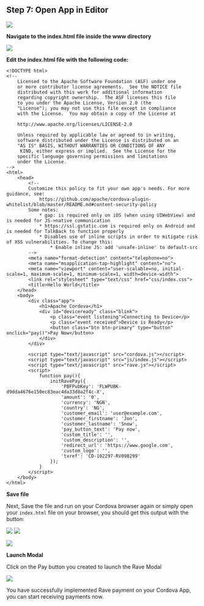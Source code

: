 ## Step 7: Open App in Editor


![](https://files.readme.io/f4c5292-sc13.PNG)


**Navigate to the index.html file inside the www directory**

![](https://files.readme.io/6ba3410-sc_14.png)


**Edit the index.html file with the following code:**


    <!DOCTYPE html>
    <!--
        Licensed to the Apache Software Foundation (ASF) under one
        or more contributor license agreements.  See the NOTICE file
        distributed with this work for additional information
        regarding copyright ownership.  The ASF licenses this file
        to you under the Apache License, Version 2.0 (the
        "License"); you may not use this file except in compliance
        with the License.  You may obtain a copy of the License at
    
        http://www.apache.org/licenses/LICENSE-2.0
    
        Unless required by applicable law or agreed to in writing,
        software distributed under the License is distributed on an
        "AS IS" BASIS, WITHOUT WARRANTIES OR CONDITIONS OF ANY
         KIND, either express or implied.  See the License for the
        specific language governing permissions and limitations
        under the License.
    -->
    <html>
        <head>
            <!--
            Customize this policy to fit your own app's needs. For more guidance, see:
                https://github.com/apache/cordova-plugin-whitelist/blob/master/README.md#content-security-policy
            Some notes:
                * gap: is required only on iOS (when using UIWebView) and is needed for JS->native communication
                * https://ssl.gstatic.com is required only on Android and is needed for TalkBack to function properly
                * Disables use of inline scripts in order to mitigate risk of XSS vulnerabilities. To change this:
                    * Enable inline JS: add 'unsafe-inline' to default-src
            -->
            <meta name="format-detection" content="telephone=no">
            <meta name="msapplication-tap-highlight" content="no">
            <meta name="viewport" content="user-scalable=no, initial-scale=1, maximum-scale=1, minimum-scale=1, width=device-width">
            <link rel="stylesheet" type="text/css" href="css/index.css">
            <title>Hello World</title>
        </head>
        <body>
            <div class="app">
                <h1>Apache Cordova</h1>
                <div id="deviceready" class="blink">
                    <p class="event listening">Connecting to Device</p>
                    <p class="event received">Device is Ready</p>
                    <button class="btn btn-primary" type="button" onclick="pay()">Pay Now</button>
                </div>
            </div>
            
            <script type="text/javascript" src="cordova.js"></script>
            <script type="text/javascript" src="js/index.js"></script>
            <script type="text/javascript" src="rave.js"></script>        
            <script>
                function pay(){
                    initRavePay({
                        'PBFPubKey': 'FLWPUBK-d9dda4676e150ec83eac4da33d8a2f4c-X',
                        'amount': '0',
                        'currency': 'NGN',
                        'country': 'NG',
                        'customer_email': 'user@example.com',
                        'customer_firstname': 'Jon',
                        'customer_lastname': 'Snow',
                        'pay_button_text': 'Pay now',
                        'custom_title': '',
                        'custom_description': '',
                        'redirect_url': 'https://www.google.com',
                        'custom_logo': '',
                        'txref': 'CD-102297-RV098299'
                    });
                }
            </script>
        </body>
    </html>

**Save file**

Next, Save the file and run on your Cordova browser again or simply open your `index.html` file on your browser, you should get this output with the button:


![](https://d2mxuefqeaa7sj.cloudfront.net/s_D240AF2A5C6E906EAC4E921F513B0833307F0A58F2FF45FD0E64DA52C21755C0_1523692109856_cmd-cordova.jpg)
![](https://d2mxuefqeaa7sj.cloudfront.net/s_D240AF2A5C6E906EAC4E921F513B0833307F0A58F2FF45FD0E64DA52C21755C0_1523692109802_cordovaHome.jpg)


![](https://d2mxuefqeaa7sj.cloudfront.net/s_D240AF2A5C6E906EAC4E921F513B0833307F0A58F2FF45FD0E64DA52C21755C0_1522855130659_cordovaHPage.jpg)


**Launch Modal**

Click on the Pay button you created to launch the Rave Modal


![](https://d2mxuefqeaa7sj.cloudfront.net/s_D240AF2A5C6E906EAC4E921F513B0833307F0A58F2FF45FD0E64DA52C21755C0_1522855149303_COrdovaModal.jpg)


You have successfully implemented Rave payment on your Cordova App, you can start receiving payments now. 